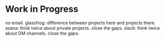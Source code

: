 # Work in Progress

no email.
glassfrog: difference between projects here and projects there.
asana: think twice about private projects. close the gaps.
slack: think twice about DM channels. close the gaps.
